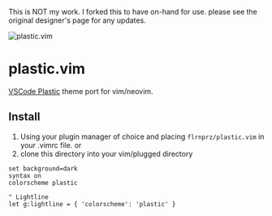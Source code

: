 This is NOT my work. I forked this to have on-hand for use. please see the original designer's page for any updates. 

![plastic.vim](https://github.com/flrnprz/plastic.vim/blob/master/plastic-vim-screen.png)

# plastic.vim

[VSCode Plastic](https://github.com/will-stone/plastic) theme port for vim/neovim.

## Install

1. Using your plugin manager of choice and placing `flrnprz/plastic.vim` in your .vimrc file.
   or
2. clone this directory into your vim/plugged directory

```vim
set background=dark
syntax on
colorscheme plastic

" Lightline
let g:lightline = { 'colorscheme': 'plastic' }
```

